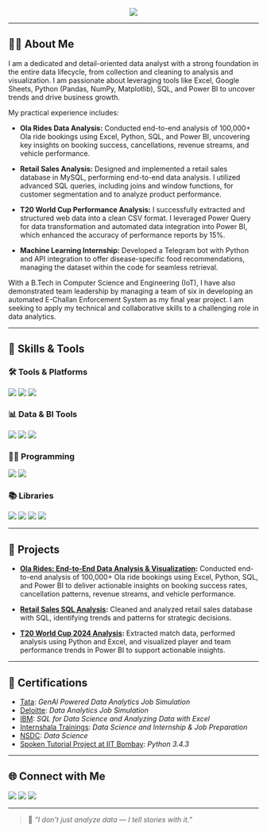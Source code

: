 <p align="center">
  <img src="https://readme-typing-svg.herokuapp.com/?lines=Data+Analyst&center=true&width=800&height=45">
</p>

---

## 🧑‍💼 About Me

I am a dedicated and detail-oriented data analyst with a strong foundation in the entire data lifecycle, from collection and cleaning to analysis and visualization. I am passionate about leveraging tools like Excel, Google Sheets, Python (Pandas, NumPy, Matplotlib), SQL, and Power BI to uncover trends and drive business growth. 

My practical experience includes:

- **Ola Rides Data Analysis:** Conducted end-to-end analysis of 100,000+ Ola ride bookings using Excel, Python, SQL, and Power BI, uncovering key insights on booking success, cancellations, revenue streams, and vehicle performance.

- **Retail Sales Analysis:** Designed and implemented a retail sales database in MySQL, performing end-to-end data analysis. I utilized advanced SQL queries, including joins and window functions, for customer segmentation and to analyze product performance. 

- **T20 World Cup Performance Analysis:** I successfully extracted and structured web data into a clean CSV format. I leveraged Power Query for data transformation and automated data integration into Power BI, which enhanced the accuracy of performance reports by 15%.

- **Machine Learning Internship:** Developed a Telegram bot with Python and API integration to offer disease-specific food recommendations, managing the dataset within the code for seamless retrieval.  

With a B.Tech in Computer Science and Engineering (IoT), I have also demonstrated team leadership by managing a team of six in developing an automated E-Challan Enforcement System as my final year project. I am seeking to apply my technical and collaborative skills to a challenging role in data analytics.

---

## 🧠 Skills & Tools

### 🛠️ Tools & Platforms
<p>
  <img src="https://img.shields.io/badge/MySQL-00758F?style=for-the-badge&logo=mysql&logoColor=white" />
  <img src="https://img.shields.io/badge/Jupyter-F37626?style=for-the-badge&logo=jupyter&logoColor=white" />
  <img src="https://img.shields.io/badge/VS%20Code-007ACC?style=for-the-badge&logo=visual-studio-code&logoColor=white" />
</p>

### 📊 Data & BI Tools
<p>
  <img src="https://img.shields.io/badge/Microsoft%20Excel-217346?style=for-the-badge&logo=microsoft-excel&logoColor=white" />
  <img src="https://img.shields.io/badge/Power%20BI-F2C811?style=for-the-badge&logo=powerbi&logoColor=black" />
  <img src="https://img.shields.io/badge/Tableau-E97627?style=for-the-badge&logo=tableau&logoColor=white" />
</p>

### 👨‍💻 Programming
<p>
  <img src="https://img.shields.io/badge/Python-3776AB?style=for-the-badge&logo=python&logoColor=white" />
  <img src="https://img.shields.io/badge/SQL-336791?style=for-the-badge&logo=postgresql&logoColor=white" />
</p>

### 📚 Libraries
<p>
  <img src="https://img.shields.io/badge/Pandas-150458?style=for-the-badge&logo=pandas&logoColor=white" />
  <img src="https://img.shields.io/badge/Numpy-013243?style=for-the-badge&logo=numpy&logoColor=white" />
  <img src="https://img.shields.io/badge/Scikit--Learn-F7931E?style=for-the-badge&logo=scikit-learn&logoColor=white" />
  <img src="https://img.shields.io/badge/Matplotlib-11557C?style=for-the-badge&logo=plotly&logoColor=white" />
</p>

---

## 📌 Projects

- [**Ola Rides: End-to-End Data Analysis & Visualization**](https://github.com/Subani7181/Ola_Data_Analyst_Project)**:**
Conducted end-to-end analysis of 100,000+ Ola ride bookings using Excel, Python, SQL, and Power BI to deliver actionable insights on booking success rates, cancellation patterns, revenue streams, and vehicle performance.

- [**Retail Sales SQL Analysis**](https://github.com/Subani7181/Retail_Sales_Analysis_SQL_Project)**:** Cleaned and analyzed retail sales database with SQL, identifying trends and patterns for strategic decisions.

- [**T20 World Cup 2024 Analysis**](https://github.com/Subani7181/ICC_Mens_T20_World_Cup_2024)**:** Extracted match data, performed analysis using Python and Excel, and visualized player and team performance trends in Power BI to support actionable insights.


---


## 📜 Certifications

- [Tata](https://forage-uploads-prod.s3.amazonaws.com/completion-certificates/ifobHAoMjQs9s6bKS/gMTdCXwDdLYoXZ3wG_ifobHAoMjQs9s6bKS_gWJtNQc3e6AZCQhFC_1754119148309_completion_certificate.pdf): *GenAI Powered Data Analytics Job Simulation*
- [Deloitte](https://forage-uploads-prod.s3.amazonaws.com/completion-certificates/9PBTqmSxAf6zZTseP/io9DzWKe3PTsiS6GG_9PBTqmSxAf6zZTseP_gWJtNQc3e6AZCQhFC_1753604041316_completion_certificate.pdf): *Data Analytics Job Simulation*
- [IBM](https://drive.google.com/drive/folders/1yaQSAplsIeszRJZ3LNgQLgq8oFiKr7ri?usp=sharing): *SQL for Data Science and Analyzing Data with Excel*  
- [Internshala Trainings](https://drive.google.com/drive/folders/1TiMwo2DnvuiTFdt34hrBqEPbLRrb1x_R?usp=sharing): *Data Science and Internship & Job Preparation*  
- [NSDC](https://drive.google.com/file/d/1VZl0yEJXDt9dZSEjFrs_ZOMjnI8lHidC/view?usp=sharing%20): *Data Science*  
- [Spoken Tutorial Project at IIT Bombay](https://drive.google.com/file/d/1E1BtO5pLtYByulo8_lHw6K6UxkG2LMrp/view?usp=sharing): *Python 3.4.3*


---



## 🌐 Connect with Me

<p>
  <a href="mailto:syedmahaboobjani772@gmail.com"><img src="https://img.shields.io/badge/Gmail-D14836?style=for-the-badge&logo=gmail&logoColor=white" /></a>
  <a href="https://www.linkedin.com/in/syed-mahabub-jani-a95a73234/" target="_blank"><img src="https://img.shields.io/badge/LinkedIn-0A66C2?style=for-the-badge&logo=linkedin&logoColor=white" /></a>
  <a href="https://github.com/Subani7181" target="_blank"><img src="https://img.shields.io/badge/GitHub-171515?style=for-the-badge&logo=github&logoColor=white" /></a>
</p>

---

> 📌 *“I don’t just analyze data — I tell stories with it.”*
